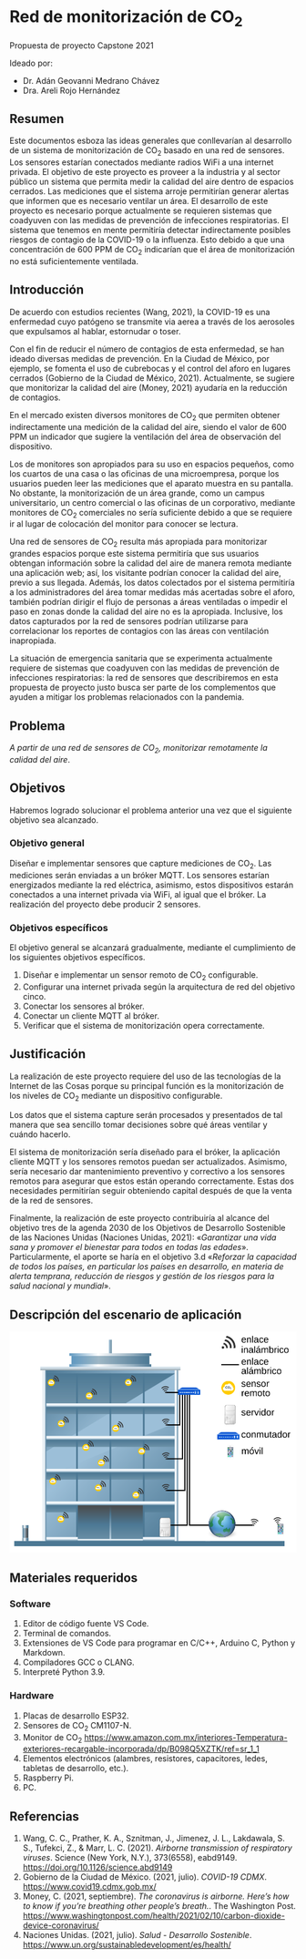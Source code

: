 # Red de monitorización de CO<sub>2</sub>

Propuesta de proyecto Capstone 2021

Ideado por:

* Dr. Adán Geovanni Medrano Chávez
* Dra. Areli Rojo Hernández

## Resumen

Este documentos esboza las ideas generales que conllevarían al desarrollo de un sistema de monitorización de CO<sub>2</sub> basado en una red de sensores. Los sensores estarían conectados mediante radios WiFi a una internet privada. El objetivo de este proyecto es proveer a la industria y al sector público un sistema que permita medir la calidad del aire dentro de espacios cerrados. Las mediciones que el sistema arroje permitirían generar alertas que informen que es necesario ventilar un área. El desarrollo de este proyecto es necesario porque actualmente se requieren sistemas que coadyuven con las medidas de prevención de infecciones respiratorias. El sistema que tenemos en mente permitiría detectar indirectamente posibles riesgos de contagio de la COVID-19 o la influenza. Esto debido a que una concentración de 600 PPM de CO<sub>2</sub> indicarían que el área de monitorización no está suficientemente ventilada.

## Introducción

De acuerdo con estudios recientes (Wang, 2021), la COVID-19 es una enfermedad cuyo patógeno se transmite via aerea a través de los aerosoles que expulsamos al hablar, estornudar o toser.

Con el fin de reducir el número de contagios de esta enfermedad, se han ideado diversas medidas de prevención. En la Ciudad de México, por ejemplo, se fomenta el uso de cubrebocas y el control del aforo en lugares cerrados (Gobierno de la Ciudad de México, 2021). Actualmente, se sugiere que monitorizar la calidad del aire (Money, 2021) ayudaría en la reducción de contagios.

En el mercado existen diversos monitores de CO<sub>2</sub> que permiten obtener indirectamente una medición de la calidad del aire, siendo el valor de 600 PPM un indicador que sugiere la ventilación del área de observación del dispositivo. 

Los de monitores son apropiados para su uso en espacios pequeños, como los cuartos de una casa o las oficinas de una microempresa, porque los usuarios pueden leer las mediciones que el aparato muestra en su pantalla. No obstante, la monitorización de un área grande, como un campus universitario, un centro comercial o las oficinas de un corporativo, mediante monitores de CO<sub>2</sub> comerciales no sería suficiente debido a que se requiere ir al lugar de colocación del monitor para conocer se lectura.

Una red de sensores de CO<sub>2</sub> resulta más apropiada para monitorizar grandes espacios porque este sistema permitiría que sus usuarios obtengan información sobre la calidad del aire de manera remota mediante una aplicación web; así, los visitante podrían conocer la calidad del aire, previo a sus llegada. Además, los datos colectados por el sistema permitiría a los administradores del área tomar medidas más acertadas sobre el aforo, también podrían dirigir el flujo de personas a áreas ventiladas o impedir el paso en zonas donde la calidad del aire no es la apropiada. Inclusive, los datos capturados por la red de sensores podrían utilizarse para correlacionar los reportes de contagios con las áreas con ventilación inapropiada.

La situación de emergencia sanitaria que se experimenta actualmente requiere de sistemas que coadyuven con las medidas de prevención de infecciones respiratorias: la red de sensores que describiremos en esta propuesta de proyecto justo busca ser parte de los complementos que ayuden a mitigar los problemas relacionados con la pandemia.

## Problema

*A partir de una red de sensores de CO<sub>2</sub>, monitorizar remotamente la calidad del aire*.

## Objetivos

Habremos logrado solucionar el problema anterior una vez que el siguiente objetivo sea alcanzado.

### Objetivo general

Diseñar e implementar sensores que capture mediciones de CO<sub>2</sub>. Las mediciones serán enviadas a un bróker MQTT. Los sensores estarían energizados mediante la red eléctrica, asimismo, estos dispositivos estarán conectados a una internet privada via WiFi, al igual que el bróker. La realización del proyecto debe producir 2 sensores.

### Objetivos específicos

El objetivo general se alcanzará gradualmente, mediante el cumplimiento de los siguientes objetivos específicos.

1. Diseñar e implementar un sensor remoto de CO<sub>2</sub> configurable.
2. Configurar una internet privada según la arquitectura de red del objetivo cinco.
3. Conectar los sensores al bróker.
4. Conectar un cliente MQTT al bróker.
5. Verificar que el sistema de monitorización opera correctamente.

## Justificación

La realización de este proyecto requiere del uso de las tecnologías de la Internet de las Cosas porque su principal función es la monitorización de los niveles de CO<sub>2</sub> mediante un dispositivo configurable.

Los datos que el sistema capture serán procesados y presentados de tal manera que sea sencillo tomar decisiones sobre qué áreas ventilar y cuándo hacerlo.

El sistema de monitorización sería diseñado para el bróker, la aplicación cliente MQTT y los sensores remotos puedan ser actualizados. Asimismo, sería necesario dar mantenimiento preventivo y correctivo a los sensores remotos para asegurar que estos están operando correctamente. Estas dos necesidades permitirían seguir obteniendo capital después de que la venta de la red de sensores.

Finalmente, la realización de este proyecto contribuiría al alcance del objetivo tres de la agenda 2030 de los Objetivos de Desarrollo Sostenible de las Naciones Unidas (Naciones Unidas, 2021): «*Garantizar una vida sana y promover el bienestar para todos en todas las edades*». Particularmente, el aporte se haría en el objetivo 3.d «*Reforzar la capacidad de todos los países, en particular los países en desarrollo, en materia de alerta temprana, reducción de riesgos y gestión de los riesgos para la salud nacional y mundial*».

## Descripción del escenario de aplicación

![Edificio](./fig/building_wsn_CO2.svg "Red de sensores de CO2 desplegada en un edificio.")

## Materiales requeridos

### Software

1. Editor de código fuente VS Code.
2. Terminal de comandos.
3. Extensiones de VS Code para programar en C/C++, Arduino C, Python y Markdown.
4. Compiladores GCC o CLANG.
5. Interpreté Python 3.9.

### Hardware

1. Placas de desarrollo ESP32.
2. Sensores de CO<sub>2</sub> CM1107-N.
3. Monitor de CO<sub>2</sub> https://www.amazon.com.mx/interiores-Temperatura-exteriores-recargable-incorporada/dp/B098Q5XZTK/ref=sr_1_1
4. Elementos electrónicos (alambres, resistores, capacitores, ledes, tabletas de desarrollo, etc.).
5. Raspberry Pi.
6. PC.

## Referencias

1. Wang, C. C., Prather, K. A., Sznitman, J., Jimenez, J. L., Lakdawala, S. S., Tufekci, Z., & Marr, L. C. (2021). *Airborne transmission of respiratory viruses*. Science (New York, N.Y.), 373(6558), eabd9149. https://doi.org/10.1126/science.abd9149
2. Gobierno de la Ciudad de México. (2021, julio). *COVID-19 CDMX*. https://www.covid19.cdmx.gob.mx/
3. Money, C. (2021, septiembre). *The coronavirus is airborne. Here’s how to know if you’re breathing other people’s breath.*. The Washington Post. https://www.washingtonpost.com/health/2021/02/10/carbon-dioxide-device-coronavirus/
4. Naciones Unidas. (2021, julio). *Salud - Desarrollo Sostenible*. https://www.un.org/sustainabledevelopment/es/health/

